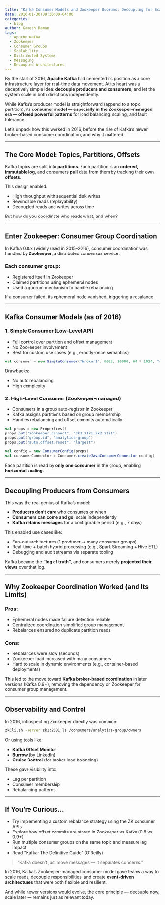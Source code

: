 ```yaml
---
title: "Kafka Consumer Models and Zookeeper Quorums: Decoupling for Scale and Simplicity"
date: 2016-01-30T09:30:00-04:00
categories:
  - blog
author: Ganesh Raman
tags:
  - Apache Kafka
  - Zookeeper
  - Consumer Groups
  - Scalability
  - Distributed Systems
  - Messaging
  - Decoupled Architectures
---
```


By the start of 2016, **Apache Kafka** had cemented its position as a core infrastructure layer for real-time data movement. At its heart was a deceptively simple idea: **decouple producers and consumers**, and let the system scale in both directions independently.

While Kafka’s producer model is straightforward (append to a topic partition), its **consumer model — especially in the Zookeeper-managed era — offered powerful patterns** for load balancing, scaling, and fault tolerance.

Let’s unpack how this worked in 2016, before the rise of Kafka’s newer broker-based consumer coordination, and why it mattered.

---

## The Core Model: Topics, Partitions, Offsets

Kafka topics are split into **partitions**. Each partition is an **ordered, immutable log**, and consumers **pull** data from them by tracking their own **offsets**.

This design enabled:

- High throughput with sequential disk writes
- Rewindable reads (replayability)
- Decoupled reads and writes across time

But how do you coordinate who reads what, and when?

---

## Enter Zookeeper: Consumer Group Coordination

In Kafka 0.8.x (widely used in 2015–2016), consumer coordination was handled by **Zookeeper**, a distributed consensus service.

### Each consumer group:

- Registered itself in Zookeeper
- Claimed partitions using ephemeral nodes
- Used a quorum mechanism to handle rebalancing

If a consumer failed, its ephemeral node vanished, triggering a rebalance.

---

## Kafka Consumer Models (as of 2016)

### 1. **Simple Consumer (Low-Level API)**

- Full control over partition and offset management
- No Zookeeper involvement
- Best for custom use cases (e.g., exactly-once semantics)

```scala
val consumer = new SimpleConsumer("broker1", 9092, 10000, 64 * 1024, "clientId")
```

Drawbacks:

- No auto rebalancing
- High complexity

### 2. **High-Level Consumer (Zookeeper-managed)**

- Consumers in a group auto-register in Zookeeper
- Kafka assigns partitions based on group membership
- Handles rebalancing and offset commits automatically

```scala
val props = new Properties()
props.put("zookeeper.connect", "zk1:2181,zk2:2181")
props.put("group.id", "analytics-group")
props.put("auto.offset.reset", "largest")

val config = new ConsumerConfig(props)
val consumerConnector = Consumer.createJavaConsumerConnector(config)
```

Each partition is read by **only one consumer** in the group, enabling **horizontal scaling**.

---

## Decoupling Producers from Consumers

This was the real genius of Kafka’s model:

- **Producers don’t care** who consumes or when
- **Consumers can come and go**, scale independently
- **Kafka retains messages** for a configurable period (e.g., 7 days)

This enabled use cases like:

- Fan-out architectures (1 producer → many consumer groups)
- Real-time + batch hybrid processing (e.g., Spark Streaming + Hive ETL)
- Debugging and audit streams via separate tooling

Kafka became the **“log of truth”**, and consumers merely **projected their views** over that log.

---

## Why Zookeeper Coordination Worked (and Its Limits)

### Pros:

- Ephemeral nodes made failure detection reliable
- Centralized coordination simplified group management
- Rebalances ensured no duplicate partition reads

### Cons:

- Rebalances were slow (seconds)
- Zookeeper load increased with many consumers
- Hard to scale in dynamic environments (e.g., container-based deployments)

This led to the move toward **Kafka broker-based coordination** in later versions (Kafka 0.9+), removing the dependency on Zookeeper for consumer group management.

---

## Observability and Control

In 2016, introspecting Zookeeper directly was common:

```bash
zkCli.sh -server zk1:2181 ls /consumers/analytics-group/owners
```

Or using tools like:

- **Kafka Offset Monitor**
- **Burrow** (by LinkedIn)
- **Cruise Control** (for broker load balancing)

These gave visibility into:

- Lag per partition
- Consumer membership
- Rebalancing patterns

---

## If You’re Curious…

- Try implementing a custom rebalance strategy using the ZK consumer APIs
- Explore how offset commits are stored in Zookeeper vs Kafka (0.8 vs 0.9+)
- Run multiple consumer groups on the same topic and measure lag impact
- Read "Kafka: The Definitive Guide" (O'Reilly)

> “Kafka doesn’t just move messages — it separates concerns.”

In 2016, Kafka’s Zookeeper-managed consumer model gave teams a way to scale reads, decouple responsibilities, and create **event-driven architectures** that were both flexible and resilient.

And while newer versions would evolve, the core principle — decouple now, scale later — remains just as relevant today.

